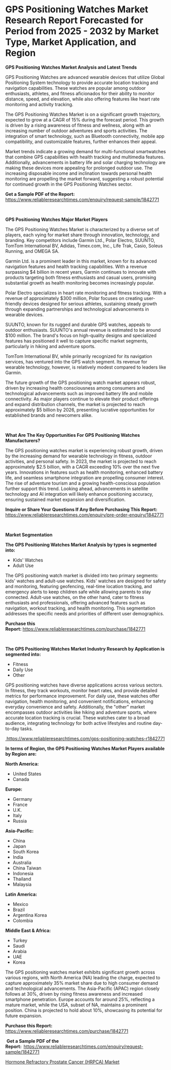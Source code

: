 <p><h1>GPS Positioning Watches Market Research Report Forecasted for Period from 2025 -  2032 by Market Type, Market Application, and Region</h1></p><p><strong>GPS Positioning Watches Market Analysis and Latest Trends</strong></p>
<p><p>GPS Positioning Watches are advanced wearable devices that utilize Global Positioning System technology to provide accurate location tracking and navigation capabilities. These watches are popular among outdoor enthusiasts, athletes, and fitness aficionados for their ability to monitor distance, speed, and elevation, while also offering features like heart rate monitoring and activity tracking.</p><p>The GPS Positioning Watches Market is on a significant growth trajectory, expected to grow at a CAGR of 15% during the forecast period. This growth is driven by a rising awareness of fitness and wellness, along with an increasing number of outdoor adventures and sports activities. The integration of smart technology, such as Bluetooth connectivity, mobile app compatibility, and customizable features, further enhances their appeal.</p><p>Market trends indicate a growing demand for multi-functional smartwatches that combine GPS capabilities with health tracking and multimedia features. Additionally, advancements in battery life and solar charging technology are making these devices more appealing for prolonged outdoor use. The increasing disposable income and inclination towards personal health monitoring are propelling the market forward, suggesting a robust potential for continued growth in the GPS Positioning Watches sector.</p></p>
<p><strong>Get a Sample PDF of the Report:&nbsp;</strong> <a href="https://www.reliableresearchtimes.com/enquiry/request-sample/1842771?utm_campaign=2267&utm_medium=2&utm_source=Github&utm_content=ia&utm_term=26032025&utm_id=gps-positioning-watches">https://www.reliableresearchtimes.com/enquiry/request-sample/1842771</a></p>
<p>&nbsp;</p>
<p><strong>GPS Positioning Watches Major Market Players</strong></p>
<p><p>The GPS Positioning Watches Market is characterized by a diverse set of players, each vying for market share through innovation, technology, and branding. Key competitors include Garmin Ltd., Polar Electro, SUUNTO, TomTom International BV, Adidas, Timex.com, Inc., Life Trak, Casio, Soleus Running, and OMEGA SA.</p><p>Garmin Ltd. is a prominent leader in this market, known for its advanced navigation features and health tracking capabilities. With a revenue surpassing $4 billion in recent years, Garmin continues to innovate with products targeting both fitness enthusiasts and casual users, promising substantial growth as health monitoring becomes increasingly popular.</p><p>Polar Electro specializes in heart rate monitoring and fitness tracking. With a revenue of approximately $300 million, Polar focuses on creating user-friendly devices designed for serious athletes, sustaining steady growth through expanding partnerships and technological advancements in wearable devices.</p><p>SUUNTO, known for its rugged and durable GPS watches, appeals to outdoor enthusiasts. SUUNTO's annual revenue is estimated to be around $100 million. The brand's focus on high-quality designs and specialized features has positioned it well to capture specific market segments, particularly in hiking and adventure sports.</p><p>TomTom International BV, while primarily recognized for its navigation services, has ventured into the GPS watch segment. Its revenue for wearable technology, however, is relatively modest compared to leaders like Garmin.</p><p>The future growth of the GPS positioning watch market appears robust, driven by increasing health consciousness among consumers and technological advancements such as improved battery life and mobile connectivity. As major players continue to elevate their product offerings and expand distribution channels, the market is projected to reach approximately $5 billion by 2026, presenting lucrative opportunities for established brands and newcomers alike.</p></p>
<p>&nbsp;</p>
<p><strong>What Are The Key Opportunities For GPS Positioning Watches Manufacturers?</strong></p>
<p><p>The GPS positioning watches market is experiencing robust growth, driven by the increasing demand for wearable technology in fitness, outdoor activities, and personal safety. In 2023, the market is projected to reach approximately $2.5 billion, with a CAGR exceeding 10% over the next five years. Innovations in features such as health monitoring, enhanced battery life, and seamless smartphone integration are propelling consumer interest. The rise of adventure tourism and a growing health-conscious population further support this trend. Looking ahead, advancements in satellite technology and AI integration will likely enhance positioning accuracy, ensuring sustained market expansion and diversification.</p></p>
<p><strong>Inquire or Share Your Questions If Any Before Purchasing This Report:</strong> <a href="https://www.reliableresearchtimes.com/enquiry/pre-order-enquiry/1842771?utm_campaign=2267&utm_medium=2&utm_source=Github&utm_content=ia&utm_term=26032025&utm_id=gps-positioning-watches">https://www.reliableresearchtimes.com/enquiry/pre-order-enquiry/1842771</a></p>
<p>&nbsp;</p>
<p><strong>Market Segmentation</strong></p>
<p><strong>The GPS Positioning Watches Market Analysis by types is segmented into:</strong></p>
<p><ul><li>Kids' Watches</li><li>Adult Use</li></ul></p>
<p><p>The GPS positioning watch market is divided into two primary segments: kids' watches and adult-use watches. Kids' watches are designed for safety and monitoring, featuring geofencing, real-time location tracking, and emergency alerts to keep children safe while allowing parents to stay connected. Adult-use watches, on the other hand, cater to fitness enthusiasts and professionals, offering advanced features such as navigation, workout tracking, and health monitoring. This segmentation addresses the specific needs and priorities of different user demographics.</p></p>
<p><strong>Purchase this Report:&nbsp;</strong><a href="https://www.reliableresearchtimes.com/purchase/1842771?utm_campaign=2267&utm_medium=2&utm_source=Github&utm_content=ia&utm_term=26032025&utm_id=gps-positioning-watches">https://www.reliableresearchtimes.com/purchase/1842771</a></p>
<p>&nbsp;</p>
<p><strong>The GPS Positioning Watches Market Industry Research by Application is segmented into:</strong></p>
<p><ul><li>Fitness</li><li>Daily Use</li><li>Other</li></ul></p>
<p><p>GPS positioning watches have diverse applications across various sectors. In fitness, they track workouts, monitor heart rates, and provide detailed metrics for performance improvement. For daily use, these watches offer navigation, health monitoring, and convenient notifications, enhancing everyday convenience and safety. Additionally, the "other" market encompasses outdoor activities like hiking and adventure sports, where accurate location tracking is crucial. These watches cater to a broad audience, integrating technology for both active lifestyles and routine day-to-day tasks.</p></p>
<p><a href="https://www.reliableresearchtimes.com/gps-positioning-watches-r1842771?utm_campaign=2267&utm_medium=2&utm_source=Github&utm_content=ia&utm_term=26032025&utm_id=gps-positioning-watches">&nbsp;https://www.reliableresearchtimes.com/gps-positioning-watches-r1842771</a></p>
<p><strong>In terms of Region, the GPS Positioning Watches Market Players available by Region are:</strong></p>
<p>
    <p> <strong> North America: </strong>
        <ul>
            <li>United States</li>
            <li>Canada</li>
        </ul>
        </p> 
    <p> <strong> Europe: </strong>
        <ul>
            <li>Germany</li>
            <li>France</li>
            <li>U.K.</li>
            <li>Italy</li>
            <li>Russia</li>
        </ul>
        </p> 
    <p> <strong> Asia-Pacific: </strong>
        <ul>
            <li>China</li>
            <li>Japan</li>
            <li>South Korea</li>
            <li>India</li>
            <li>Australia</li>
            <li>China Taiwan</li>
            <li>Indonesia</li>
            <li>Thailand</li>
            <li>Malaysia</li>
        </ul>
        </p> 
    <p> <strong> Latin America: </strong>
        <ul>
            <li>Mexico</li>
            <li>Brazil</li>
            <li>Argentina Korea</li>
            <li>Colombia</li>
        </ul>
        </p> 
    <p> <strong> Middle East & Africa: </strong>
        <ul>
            <li>Turkey</li>
            <li>Saudi</li>
            <li>Arabia</li>
            <li>UAE</li>
            <li>Korea</li>
        </ul>
    </p>
    </p>
<p><p>The GPS positioning watches market exhibits significant growth across various regions, with North America (NA) leading the charge, expected to capture approximately 35% market share due to high consumer demand and technological advancements. The Asia-Pacific (APAC) region closely follows at 30%, driven by rising fitness awareness and increased smartphone penetration. Europe accounts for around 25%, reflecting a mature market, while the USA, subset of NA, maintains a prominent position. China is projected to hold about 10%, showcasing its potential for future expansion.</p></p>
<p><strong>Purchase this Report: </strong><a href="https://www.reliableresearchtimes.com/purchase/1842771?utm_campaign=2267&utm_medium=2&utm_source=Github&utm_content=ia&utm_term=26032025&utm_id=gps-positioning-watches">https://www.reliableresearchtimes.com/purchase/1842771</a></p>
<p>&nbsp;<strong>Get a Sample PDF of the Report:&nbsp;&nbsp;</strong><a href="https://www.reliableresearchtimes.com/enquiry/request-sample/1842771?utm_campaign=2267&utm_medium=2&utm_source=Github&utm_content=ia&utm_term=26032025&utm_id=gps-positioning-watches">https://www.reliableresearchtimes.com/enquiry/request-sample/1842771</a></p>
<p><strong></strong></p>
<p><p><a href="https://github.com/klindsey95/Market-Research-Report-List-1/blob/main/hormone-refractory-prostate-cancer-hrpca-market.md?utm_campaign=2267&utm_medium=2&utm_source=Github&utm_content=ia&utm_term=26032025&utm_id=gps-positioning-watches">Hormone Refractory Prostate Cancer (HRPCA) Market</a></p></p>